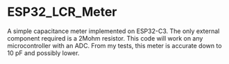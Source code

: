 # ESP32_LCR_Meter
A simple capacitance meter implemented on ESP32-C3. The only external component required is a 2Mohm resistor. This code will work on any microcontroller with an ADC. From my tests, this meter is accurate down to 10 pF and possibly lower.
